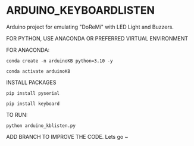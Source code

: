 # ARDUINO_KEYBOARDLISTEN
Arduino project for emulating "DoReMi" with LED Light and Buzzers.


FOR PYTHON, USE ANACONDA OR PREFERRED VIRTUAL ENVIRONMENT

FOR ANACONDA:

```conda create -n arduinoKB python=3.10 -y```

```conda activate arduinoKB```

INSTALL PACKAGES

```pip install pyserial```

```pip install keyboard```

TO RUN:

```python arduino_kblisten.py```


ADD BRANCH TO IMPROVE THE CODE. Lets go ~
